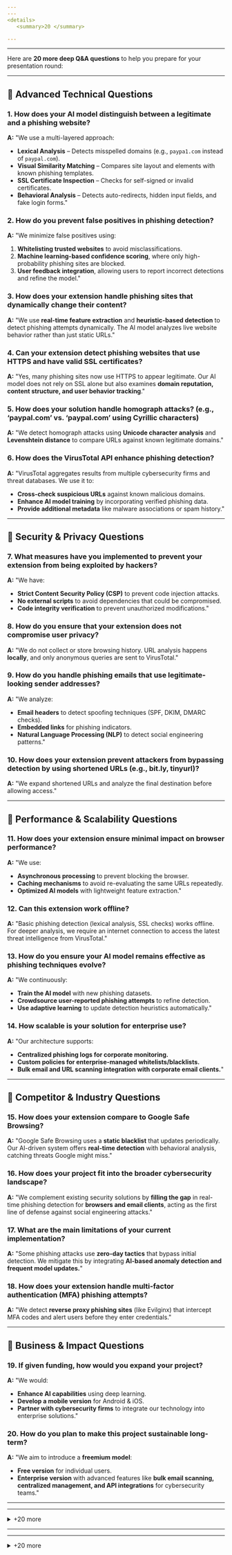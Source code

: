 ```yaml
---
---
<details>
   <summary>20 </summary>

---
```

---

Here are **20 more deep Q&A questions** to help you prepare for your presentation round:  

---

## **🔹 Advanced Technical Questions**  

### **1. How does your AI model distinguish between a legitimate and a phishing website?**  
**A:** "We use a multi-layered approach:  
- **Lexical Analysis** – Detects misspelled domains (e.g., `paypa1.com` instead of `paypal.com`).  
- **Visual Similarity Matching** – Compares site layout and elements with known phishing templates.  
- **SSL Certificate Inspection** – Checks for self-signed or invalid certificates.  
- **Behavioral Analysis** – Detects auto-redirects, hidden input fields, and fake login forms."  

### **2. How do you prevent false positives in phishing detection?**  
**A:** "We minimize false positives using:  
1. **Whitelisting trusted websites** to avoid misclassifications.  
2. **Machine learning-based confidence scoring**, where only high-probability phishing sites are blocked.  
3. **User feedback integration**, allowing users to report incorrect detections and refine the model."  

### **3. How does your extension handle phishing sites that dynamically change their content?**  
**A:** "We use **real-time feature extraction** and **heuristic-based detection** to detect phishing attempts dynamically. The AI model analyzes live website behavior rather than just static URLs."  

### **4. Can your extension detect phishing websites that use HTTPS and have valid SSL certificates?**  
**A:** "Yes, many phishing sites now use HTTPS to appear legitimate. Our AI model does not rely on SSL alone but also examines **domain reputation, content structure, and user behavior tracking**."  

### **5. How does your solution handle homograph attacks? (e.g., ‘paypal.com’ vs. ‘раypal.com’ using Cyrillic characters)**  
**A:** "We detect homograph attacks using **Unicode character analysis** and **Levenshtein distance** to compare URLs against known legitimate domains."  

### **6. How does the VirusTotal API enhance phishing detection?**  
**A:** "VirusTotal aggregates results from multiple cybersecurity firms and threat databases. We use it to:  
- **Cross-check suspicious URLs** against known malicious domains.  
- **Enhance AI model training** by incorporating verified phishing data.  
- **Provide additional metadata** like malware associations or spam history."  

---

## **🔹 Security & Privacy Questions**  

### **7. What measures have you implemented to prevent your extension from being exploited by hackers?**  
**A:** "We have:  
- **Strict Content Security Policy (CSP)** to prevent code injection attacks.  
- **No external scripts** to avoid dependencies that could be compromised.  
- **Code integrity verification** to prevent unauthorized modifications."  

### **8. How do you ensure that your extension does not compromise user privacy?**  
**A:** "We do not collect or store browsing history. URL analysis happens **locally**, and only anonymous queries are sent to VirusTotal."  

### **9. How do you handle phishing emails that use legitimate-looking sender addresses?**  
**A:** "We analyze:  
- **Email headers** to detect spoofing techniques (SPF, DKIM, DMARC checks).  
- **Embedded links** for phishing indicators.  
- **Natural Language Processing (NLP)** to detect social engineering patterns."  

### **10. How does your extension prevent attackers from bypassing detection by using shortened URLs (e.g., bit.ly, tinyurl)?**  
**A:** "We expand shortened URLs and analyze the final destination before allowing access."  

---

## **🔹 Performance & Scalability Questions**  

### **11. How does your extension ensure minimal impact on browser performance?**  
**A:** "We use:  
- **Asynchronous processing** to prevent blocking the browser.  
- **Caching mechanisms** to avoid re-evaluating the same URLs repeatedly.  
- **Optimized AI models** with lightweight feature extraction."  

### **12. Can this extension work offline?**  
**A:** "Basic phishing detection (lexical analysis, SSL checks) works offline. For deeper analysis, we require an internet connection to access the latest threat intelligence from VirusTotal."  

### **13. How do you ensure your AI model remains effective as phishing techniques evolve?**  
**A:** "We continuously:  
- **Train the AI model** with new phishing datasets.  
- **Crowdsource user-reported phishing attempts** to refine detection.  
- **Use adaptive learning** to update detection heuristics automatically."  

### **14. How scalable is your solution for enterprise use?**  
**A:** "Our architecture supports:  
- **Centralized phishing logs for corporate monitoring.**  
- **Custom policies for enterprise-managed whitelists/blacklists.**  
- **Bulk email and URL scanning integration with corporate email clients.**"  

---

## **🔹 Competitor & Industry Questions**  

### **15. How does your extension compare to Google Safe Browsing?**  
**A:** "Google Safe Browsing uses a **static blacklist** that updates periodically. Our AI-driven system offers **real-time detection** with behavioral analysis, catching threats Google might miss."  

### **16. How does your project fit into the broader cybersecurity landscape?**  
**A:** "We complement existing security solutions by **filling the gap** in real-time phishing detection for **browsers and email clients**, acting as the first line of defense against social engineering attacks."  

### **17. What are the main limitations of your current implementation?**  
**A:** "Some phishing attacks use **zero-day tactics** that bypass initial detection. We mitigate this by integrating **AI-based anomaly detection and frequent model updates.**"  

### **18. How does your extension handle multi-factor authentication (MFA) phishing attempts?**  
**A:** "We detect **reverse proxy phishing sites** (like Evilginx) that intercept MFA codes and alert users before they enter credentials."  

---

## **🔹 Business & Impact Questions**  

### **19. If given funding, how would you expand your project?**  
**A:** "We would:  
- **Enhance AI capabilities** using deep learning.  
- **Develop a mobile version** for Android & iOS.  
- **Partner with cybersecurity firms** to integrate our technology into enterprise solutions."  

### **20. How do you plan to make this project sustainable long-term?**  
**A:** "We aim to introduce a **freemium model**:  
- **Free version** for individual users.  
- **Enterprise version** with advanced features like **bulk email scanning, centralized management, and API integrations** for cybersecurity teams."  

 
 


</details>




---
---
<details>
   <summary>+20 more</summary>

---
---

## **🔹 General Questions**  
### **1. What problem are you solving?**  
**A:** "Phishing is the leading cause of cyber fraud, tricking users into giving away sensitive data. Existing solutions are slow, reactive, and often ineffective. Our AI-powered extension provides **real-time phishing detection and blocking**, enhancing online security."  

### **2. What makes your project unique?**  
**A:** "Unlike traditional phishing detection tools, our extension uses:  
- **AI-based pattern analysis**  
- **Real-time URL scanning**  
- **VirusTotal API integration**  
- **Email phishing detection**  
- **Custom blacklist & whitelist management**  
- **Privacy-first design with no data collection**"  

### **3. Why should users trust your extension?**  
**A:** "We prioritize user privacy:  
- **No personal data collection**  
- **Open-source transparency**  
- **Encrypted local storage for user-managed lists**  
- **Integration with trusted sources like VirusTotal**"  

---

## **🔹 Technical Questions**  
### **4. How does your AI detect phishing websites?**  
**A:** "Our AI model analyzes:  
1. **URL Patterns:** Detects suspicious domains and typosquatting (e.g., `g00gle.com`).  
2. **SSL & Certificates:** Checks if the site has a valid security certificate.  
3. **Content Analysis:** Looks for deceptive login pages and fake buttons.  
4. **VirusTotal API:** Compares URLs against known blacklists.  
5. **Behavioral Analysis:** Identifies redirect loops and pop-ups designed to steal credentials."  

### **5. What technologies did you use in this project?**  
**A:** "We used:  
- **JavaScript (Chrome Extensions API)** – For browser interaction  
- **AI-based phishing detection (ML-based URL filtering)**  
- **VirusTotal API** – To check malicious URLs  
- **Chrome DeclarativeNetRequest API** – To block phishing sites  
- **Local Storage (IndexedDB)** – For managing blacklists/whitelists securely"  

### **6. How does your system detect email phishing attempts?**  
**A:** "Our extension scans emails using:  
- **Header Analysis:** Checks sender legitimacy.  
- **Link Inspection:** Flags suspicious URLs.  
- **Keyword Detection:** Looks for common phishing phrases like ‘Urgent Action Required’.  
- **Attachment Scanning:** Detects malicious attachments."  

### **7. Can attackers bypass your detection system?**  
**A:** "While no system is 100% foolproof, our extension:  
- **Continuously updates detection rules** using AI learning.  
- **Uses multiple layers of detection**, not just URL filtering.  
- **Allows users to report new threats**, improving the detection model over time."  

---

## **🔹 Privacy & Security Questions**  
### **8. Does your extension store or share user data?**  
**A:** "No, we do not store, track, or share any user data. The scanning happens locally, and only anonymous queries are sent to VirusTotal."  

### **9. How do you ensure false positives don’t disrupt users?**  
**A:** "Users can:  
1. **Whitelist trusted sites** to prevent blocking errors.  
2. **Manually review flagged websites** before taking action.  
3. **Get detailed threat reports** to understand why a site was blocked."  

### **10. Can users override a blocked site if they believe it’s safe?**  
**A:** "Yes, we provide a **whitelist feature**, allowing users to bypass the block if they trust the site."  

---

## **🔹 Business & Impact Questions**  
### **11. What is the market potential for this product?**  
**A:** "Phishing is a **multi-billion-dollar** problem affecting individuals and businesses. Our extension can help:  
- **Cybersecurity professionals** in companies  
- **General users** looking for safe browsing  
- **Email providers** to filter phishing emails automatically"  

### **12. How do you plan to scale this project?**  
**A:** "Future updates will include:  
- **AI-powered auto-learning** for better phishing detection  
- **Support for multiple browsers (Edge, Firefox)**  
- **Integration with enterprise security tools** for corporate use"  

### **13. Could this extension be monetized?**  
**A:** "Yes, through:  
- **Premium enterprise features** (advanced phishing reports, company-wide protection).  
- **Partnering with antivirus providers** to integrate our solution.  
- **Freemium model** – Free for individuals, paid version for organizations."  

---

## **🔹 Competitor & Future Scope Questions**  
### **14. How does your solution compare to existing antivirus and browser security features?**  
**A:** "Most browsers offer basic phishing protection, but they rely on static blacklists that **aren’t updated in real-time**. Our AI-powered system **dynamically detects phishing threats**, making it much more effective."  

### **15. How will your extension adapt to new phishing techniques?**  
**A:** "We use **machine learning models** that evolve with new attack patterns. Also, we update our rules regularly based on new phishing campaigns."  

### **16. What’s your plan for maintaining and updating the extension?**  
**A:** "We plan to:  
- **Release regular updates** with improved AI detection.  
- **Allow user feedback & reporting** to refine our phishing database.  
- **Ensure compatibility** with the latest browser versions."  

### **17. Could this be expanded into a full cybersecurity suite?**  
**A:** "Absolutely! Future versions could include:  
- **AI-powered password manager with phishing alerts**  
- **Dark web monitoring for leaked credentials**  
- **Mobile app integration for phishing detection on smartphones**"  

---

## **🔹 Presentation Handling Questions**  
### **18. What were the biggest challenges in building this extension?**  
**A:**  
- "Ensuring **real-time detection** without affecting browsing speed.  
- Integrating **AI models** efficiently within a browser environment.  
- Balancing **privacy concerns** while leveraging external APIs like VirusTotal."  

### **19. How did your team collaborate on this project?**  
**A:** "We worked as a team, distributing tasks based on expertise:  
- **Backend Development & AI** – Built detection algorithms.  
- **Frontend & UI/UX** – Designed an easy-to-use interface.  
- **Testing & Debugging** – Ensured compatibility and security.  
- **Research & Data Collection** – Trained AI on phishing datasets."  

### **20. If you had more time/resources, what improvements would you make?**  
**A:**  
- "Enhance the AI model with **deep learning** for better accuracy.  
- Expand phishing detection to **mobile browsers**.  
- Integrate with **corporate security platforms** for enterprise use."  



</details>








---
---
<details>
   <summary>+20 more</summary>

---
---




</details>




 
